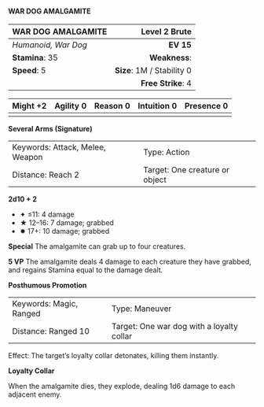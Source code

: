 #### WAR DOG AMALGAMITE

| WAR DOG AMALGAMITE  |          **Level 2 Brute** |
| :------------------ | -------------------------: |
| *Humanoid, War Dog* |                  **EV 15** |
| **Stamina**: 35     |              **Weakness**: |
| **Speed**: 5        | **Size**: 1M / Stability 0 |
|                     |         **Free Strike**: 4 |

| **Might** +2 | **Agility** 0 | **Reason** 0 | **Intuition** 0 | **Presence** 0 |
| ------------ | ------------- | ------------ | --------------- | -------------- |
|              |               |              |                 |                |

**Several Arms (Signature)**

|                                 |                                |
| :------------------------------ | :----------------------------- |
| Keywords: Attack, Melee, Weapon | Type: Action                   |
| Distance: Reach 2               | Target: One creature or object |

**2d10 + 2**

- ✦ ≤11: 4 damage
- ★ 12–16: 7 damage; grabbed
- ✸ 17+: 10 damage; grabbed

****Special****
The amalgamite can grab up to four creatures.

****5 VP****
The amalgamite deals 4 damage to each creature they have grabbed, and regains Stamina equal to the damage dealt.

**Posthumous Promotion**

|                         |                                           |
| :---------------------- | :---------------------------------------- |
| Keywords: Magic, Ranged | Type: Maneuver                            |
| Distance: Ranged 10     | Target: One war dog with a loyalty collar |

Effect: The target’s loyalty collar detonates, killing them instantly.

**Loyalty Collar**

When the amalgamite dies, they explode, dealing 1d6 damage to each adjacent enemy.
